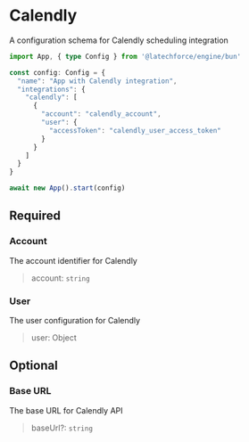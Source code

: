 # Calendly

A configuration schema for Calendly scheduling integration

```ts
import App, { type Config } from '@latechforce/engine/bun'

const config: Config = {
  "name": "App with Calendly integration",
  "integrations": {
    "calendly": [
      {
        "account": "calendly_account",
        "user": {
          "accessToken": "calendly_user_access_token"
        }
      }
    ]
  }
}

await new App().start(config)
```
## Required

### Account

The account identifier for Calendly
>account: `string`

### User

The user configuration for Calendly
>user: Object

## Optional

### Base URL

The base URL for Calendly API
>baseUrl?: `string`


